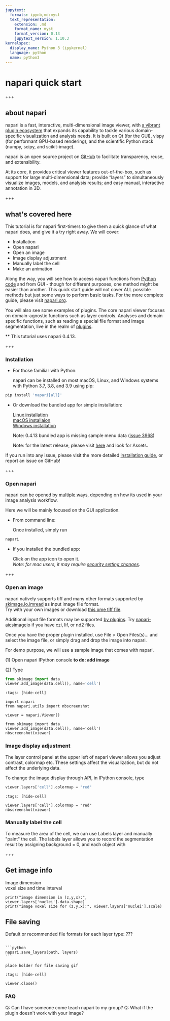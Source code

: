 ```yaml
---
jupytext:
  formats: ipynb,md:myst
  text_representation:
    extension: .md
    format_name: myst
    format_version: 0.13
    jupytext_version: 1.10.3
kernelspec:
  display_name: Python 3 (ipykernel)
  language: python
  name: python3
---
```


# napari quick start

+++

## about napari

napari is a fast, interactive, multi-dimensional image viewer, with [a vibrant plugin ecosystem](https://www.napari-hub.org/) that expands its capability to tackle various domain-specific visualization and analysis needs. It is built on Qt (for the GUI), vispy (for performant GPU-based rendering), and the scientific Python stack (numpy, scipy, and scikit-image). 

napari is an open source project on [GitHub](https://github.com/napari/napari) to facilitate transparency, reuse, and extensibility. 

At its core, it provides critical viewer features out-of-the-box, such as support for large multi-dimensional data; provide “layers” to simultaneously visualize images, models, and analysis results; and easy manual, interactive annotation in 3D.

+++

## what's covered here

This tutorial is for napari first-timers to give them a quick glance of what napari does, and give it a try right away. We will cover:

- Installation 
- Open napari
- Open an image
- Image display adjustment
- Manually label the cell
- Make an animation

Along the way, you will see how to access napari functions from [Python code](https://napari.org/api/stable/index.html) and from GUI - though for different purposes, one method might be easier than another. This quick start guide will not cover ALL possible methods but just some ways to perform basic tasks. For the more complete guide, please visit [napari.org](https://napari.org/).

You will also see some examples of plugins. The core napari viewer focuses on domain-agnostic functions such as layer controls. Analyses and domain specific functions, such as reading a special file format and image segmentation, live in the realm of [plugins](https://www.napari-hub.org/).    

** This tutorial uses napari 0.4.13. <br>

+++

### Installation

- For those familiar with Python:

    napari can be installed on most macOS, Linux, and Windows systems with Python 3.7, 3.8, and 3.9 using pip:

```python
pip install 'napari[all]'
```

- Or download the bundled app for simple installation:

    [Linux installation](napari-0.4.13-Linux-x86_64.zip)<br>
    [macOS installaion](napari-0.4.13-macOS-x86_64.zip)<br>
    [Windows installation](napari-0.4.13-Windows-x86_64.zip)<br>

    Note: 0.4.13 bundled app is missing sample menu data ([issue 3968](https://github.com/napari/napari/issues/3968))
    
    Note: for the latest release, please visit [here](https://github.com/napari/napari/releases) and look for Assets.

If you run into any issue, please visit the more detailed [installation guide](https://napari.org/tutorials/fundamentals/installation.html), or report an issue on GitHub!

+++

### Open napari

napari can be opened by [multiple ways](https://napari.org/tutorials/fundamentals/getting_started.html), depending on how its used in your image analysis workflow. 

Here we will be mainly focused on the GUI application.

- From command line: 

    Once installed, simply run    
```python
napari
```

- If you installed the bundled app:

    Click on the app icon to open it.<br>
    *Note: for mac users, it may require [security setting changes](https://napari.org/tutorials/fundamentals/installation.html).*

+++

### Open an image

napari natively supports tiff and many other formats supported by [skimage.io.imread](https://scikit-image.org/docs/dev/api/skimage.io.html) as input image file format.<br>
Try with your own images or download [this ome tiff file](https://downloads.openmicroscopy.org/images/OME-TIFF/2016-06/MitoCheck/00001_01.ome.tiff).

Additional input file formats may be supported [by plugins](https://www.napari-hub.org/). 
Try [napari-aicsimageio](https://www.napari-hub.org/plugins/napari-aicsimageio) if you have czi, lif, or nd2 files.

Once you have the proper plugin installed, use File > Open Files(s)... and select the image file, or simply drag and drop the image into napari. 

For demo purpose, we will use a sample image that comes with napari.

(1) Open napari IPython console
**to do: add image**
    
(2) Type
    
```python
from skimage import data
viewer.add_image(data.cell(), name='cell')
```

```{code-cell} ipython3
:tags: [hide-cell]

import napari
from napari.utils import nbscreenshot

viewer = napari.Viewer()

from skimage import data
viewer.add_image(data.cell(), name='cell')
nbscreenshot(viewer)
```

### Image display adjustment

The layer control panel at the upper left of napari viewer allows you adjust contrast, colormap etc. These settings affect the visualization, but do not affect the underlying data.

To change the image display through [API](https://napari.org/api/stable/napari.layers.Image.html), in IPython console, type

```python
viewer.layers['cell'].colormap = "red"
```

```{code-cell} ipython3
:tags: [hide-cell]

viewer.layers['cell'].colormap = "red"
nbscreenshot(viewer)
```

### Manually label the cell

To measure the area of the cell, we can use Labels layer and manually "paint" the cell.
The labels layer allows you to record the segmentation result by assigning background = 0, and each object with 

+++

## Get image info

Image dimension <br>
voxel size and time interval <br>

```{code-cell} ipython3
print("image dimension in (z,y,x):", viewer.layers['nuclei'].data.shape)
print("image voxel size for (z,y,x):", viewer.layers['nuclei'].scale)
```

## File saving

Default or recommended file formats for each layer type:
???

````{tabbed} napari in code

```python
napari.save_layers(path, layers)
```

````

````{tabbed} napari in GUI gif
place holder for file saving gif
````

```{code-cell} ipython3
:tags: [hide-cell]

viewer.close()
```

### FAQ

Q: Can I have someone come teach napari to my group? 
Q: What if the plugin doesn't work with your image?
